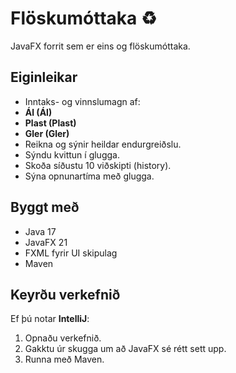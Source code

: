 # Flöskumóttaka ♻️

JavaFX forrit sem er eins og flöskumóttaka.

## Eiginleikar

- Inntaks- og vinnslumagn af:
 - **Ál (Ál)**
 - **Plast (Plast)**
 - **Gler (Gler)**
- Reikna og sýnir heildar endurgreiðslu.
- Sýndu kvittun í glugga.
- Skoða síðustu 10 viðskipti (history).
- Sýna opnunartíma með glugga.

## Byggt með

- Java 17
- JavaFX 21
- FXML fyrir UI skipulag
- Maven

## Keyrðu verkefnið

Ef þú notar **IntelliJ**:

1. Opnaðu verkefnið.
2. Gakktu úr skugga um að JavaFX sé rétt sett upp.
3. Runna með Maven.
